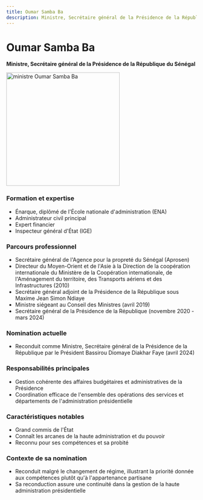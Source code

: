 ```yaml
---
title: Oumar Samba Ba
description: Ministre, Secrétaire général de la Présidence de la République du Sénégal
---
```


# Oumar Samba Ba

**Ministre, Secrétaire général de la Présidence de la République du Sénégal**

<img src="/gouvernement/omar-samba-ba.jfif" alt="ministre Oumar Samba Ba" width="300">

### Formation et expertise

- Énarque, diplômé de l'École nationale d'administration (ENA)
- Administrateur civil principal
- Expert financier
- Inspecteur général d'État (IGE)

### Parcours professionnel

- Secrétaire général de l'Agence pour la propreté du Sénégal (Aprosen)
- Directeur du Moyen-Orient et de l'Asie à la Direction de la coopération internationale du Ministère de la Coopération internationale, de l'Aménagement du territoire, des Transports aériens et des Infrastructures (2010)
- Secrétaire général adjoint de la Présidence de la République sous Maxime Jean Simon Ndiaye
- Ministre siégeant au Conseil des Ministres (avril 2019)
- Secrétaire général de la Présidence de la République (novembre 2020 - mars 2024)

### Nomination actuelle

- Reconduit comme Ministre, Secrétaire général de la Présidence de la République par le Président Bassirou Diomaye Diakhar Faye (avril 2024)

### Responsabilités principales

- Gestion cohérente des affaires budgétaires et administratives de la Présidence
- Coordination efficace de l'ensemble des opérations des services et départements de l'administration présidentielle

### Caractéristiques notables

- Grand commis de l'État
- Connaît les arcanes de la haute administration et du pouvoir
- Reconnu pour ses compétences et sa probité

### Contexte de sa nomination

- Reconduit malgré le changement de régime, illustrant la priorité donnée aux compétences plutôt qu'à l'appartenance partisane
- Sa reconduction assure une continuité dans la gestion de la haute administration présidentielle

